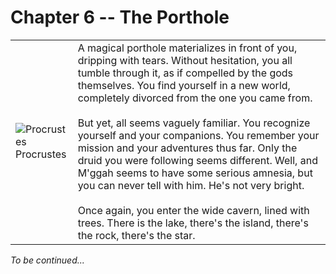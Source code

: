 # Chapter 6 -- The Porthole
|||  
| --- | --- |  
| ![Procrustes](https://cdn.discordapp.com/avatars/464655068793143296/787ab4f674b7eca0a232c82497ccfa25.webp?size=128)<br>Procrustes | A magical porthole materializes in front of you, dripping with tears.  Without hesitation, you all tumble through it, as if compelled by the gods themselves.  You find yourself in a new world, completely divorced from the one you came from.  <br><br>But yet, all seems vaguely familiar.  You recognize yourself and your companions.  You remember your mission and your adventures thus far.  Only the druid you were following seems different.  Well, and M'ggah seems to have some serious amnesia, but you can never tell with him.  He's not very bright.<br><br>Once again, you enter the wide cavern, lined with trees.  There is the lake, there's the island, there's the rock, there's the star. | 

_To be continued..._
